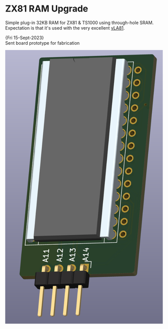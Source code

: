 # ZX81 RAM Upgrade
Simple plug-in 32KB RAM for ZX81 &amp; TS1000 using through-hole SRAM.  Expectation is that it's used with the very excellent [vLA81](https://www.vretrodesign.com/products/vla81-zx81-ula-replacement).<br>

{Fri 15-Sept-2023}<br>
Sent board prototype for fabrication<br>

![PCB](ZX81_32KB_RAM_Board_PCB.png)

